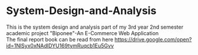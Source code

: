 # System-Design-and-Analysis
 This is the system design and analysis part of my 3rd year 2nd semester academic project "Biponee"-An E-Commerce Web Application<br/>
 The final report book can be read from here https://drive.google.com/open?id=1NlSyx0xNAdIDYU169tymRuqcb1Eu5Gvv <br/>
